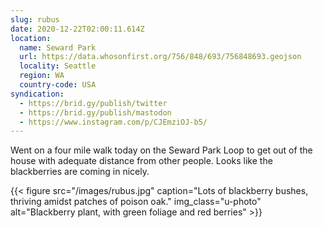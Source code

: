 ```yaml
---
slug: rubus
date: 2020-12-22T02:00:11.614Z
location:
  name: Seward Park
  url: https://data.whosonfirst.org/756/848/693/756848693.geojson
  locality: Seattle
  region: WA
  country-code: USA
syndication:
  - https://brid.gy/publish/twitter
  - https://brid.gy/publish/mastodon
  - https://www.instagram.com/p/CJEmziOJ-b5/
---
```

Went on a four mile walk today on the Seward Park Loop to get out of the house with adequate distance from other people. Looks like the blackberries are coming in nicely.

{{< figure src="/images/rubus.jpg" caption="Lots of blackberry bushes, thriving amidst patches of poison oak." img_class="u-photo" alt="Blackberry plant, with green foliage and red berries" >}}